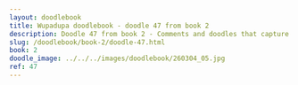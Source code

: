 ```yaml
---
layout: doodlebook
title: Wupadupa doodlebook - doodle 47 from book 2
description: Doodle 47 from book 2 - Comments and doodles that capture the essence of this event  
slug: /doodlebook/book-2/doodle-47.html
book: 2
doodle_image: ../../../images/doodlebook/260304_05.jpg
ref: 47
---	  
```

																																																																							